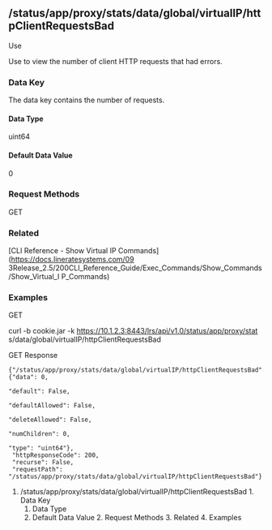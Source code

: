 ## /status/app/proxy/stats/data/global/virtualIP/httpClientRequestsBad

Use

Use to view the number of client HTTP requests that had errors.

### Data Key

The data key contains the number of requests.

#### Data Type

uint64

#### Default Data Value

0

### Request Methods

GET

### Related

[CLI Reference - Show Virtual IP Commands](https://docs.lineratesystems.com/09
3Release_2.5/200CLI_Reference_Guide/Exec_Commands/Show_Commands/Show_Virtual_I
P_Commands)

### Examples

GET

curl -b cookie.jar -k https://10.1.2.3:8443/lrs/api/v1.0/status/app/proxy/stat
s/data/global/virtualIP/httpClientRequestsBad

GET Response

    
    {"/status/app/proxy/stats/data/global/virtualIP/httpClientRequestsBad": {"data": 0,
                                                                              "default": False,
                                                                              "defaultAllowed": False,
                                                                              "deleteAllowed": False,
                                                                              "numChildren": 0,
                                                                              "type": "uint64"},
     "httpResponseCode": 200,
     "recurse": False,
     "requestPath": "/status/app/proxy/stats/data/global/virtualIP/httpClientRequestsBad"}
    

  1. /status/app/proxy/stats/data/global/virtualIP/httpClientRequestsBad
    1. Data Key
      1. Data Type
      2. Default Data Value
    2. Request Methods
    3. Related
    4. Examples

